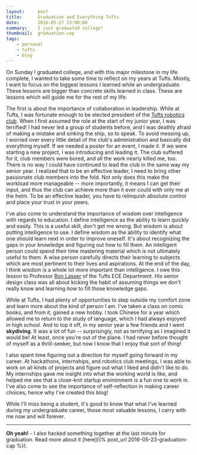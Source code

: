 ```yaml
---
layout:     post
title:      Graduation and Everything Tufts
date:       2016-05-27 23:00:00
summary:    I just graduated college!
thumbnail:  graduation-cap
tags:
    - personal
    - tufts
    - blog
---
```


On Sunday I graduated college, and with this major milestone in my life complete, I wanted to take some time to reflect on my years at Tufts. Mostly, I want to focus on the biggest lessons I learned while an undergraduate. These lessons are bigger than concrete skills learned in class. These are lessons which will guide me for the rest of my life.

The first is about the importance of collaboration in leadership. While at Tufts, I was fortunate enough to be elected president of the [Tufts robotics club](http://tuftsroboticsclub.com). When I first assumed the role at the start of my junior year, I was terrified! I had never led a group of students before, and I was deathly afraid of making a mistake and sinking the ship, so to speak. To avoid messing up, I worried over every little detail of the club's administration and
basically did everything myself. If we needed a poster for an event, I made it. If we were starting a new project, I was introducing and leading it. The club suffered for it, club members were bored, and all the work nearly killed me, too. There is no way I could have continued to lead the club in the same way my senior year. I realized that to be an effective leader, I need to bring other passionate club members into the fold. Not only does this make the workload more manageable -- more importantly, it means I can get their input, and thus the club can achieve more
than it ever could with only me at the helm. To be an effective leader, you have to relinquish absolute control and place your trust in your peers.

I've also come to understand the importance of wisdom over intelligence with regards to education. I define intelligence as the ability to learn quickly and easily. This is a useful skill, don't get me wrong. But wisdom is about putting intelligence to use. I define wisdom as the ability to identify what one should learn next in order to improve oneself. It's about recognizing the gaps in your knowledge and figuring out how to fill them. An intelligent person could spend their time mastering material which is not ultimately useful to them.
A wise person carefully directs their learning to subjects which are most pertinent to their lives and aspirations. At the end of the day, I think wisdom is a whole lot more important than intelligence. I owe this lesson to Professor [Ron Lasser](http://engineering.tufts.edu/ece/people/lasser.htm) of the Tufts ECE Department. His senior design class was all about kicking the habit of assuming things we don't really know and learning *how* to fill those knowledge gaps.

While at Tufts, I had plenty of opportunities to step outside my comfort zone and learn more about the kind of person I am. I've taken a class on comic books, and from it, gained a new hobby. I took Chinese for a year which allowed me to return to the study of language, which I had always enjoyed in high school. And to top it off, in my senior year a few friends and I went **skydiving**. It was a lot of fun -- surprisingly, not as terrifying as I imagined it would be! At least, once you're out of the plane. I had never before thought of myself as a thrill-seeker, but now I know that I enjoy that sort of thing!

I also spent time figuring out a direction for myself going forward in my career. At hackathons, internships, and robotics club meetings, I was able to work on all kinds of projects and figure out what I liked and didn't like to do. My internships gave me insight into what the working world is like, and helped me see that a close-knit startup environment is a fun one to work in. I've also come to see the importance of self-reflection in making career choices, hence why I've created this blog! 

While I'll miss being a student, it's good to know that what I've learned during my undergraduate career, those most valuable lessons, I carry with me now and will forever.

-------------------

**Oh yeah!** - I also hacked something together at the last minute for
graduation. Read more about it [here]({% post_url 2016-05-23-graduation-cap %}).


